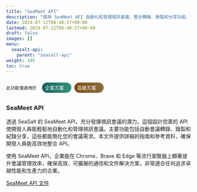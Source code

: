 ```yaml
---
title: "SeaMeet API"
description: "使用 SeaMeet API 自動化和管理視訊會議，整合轉錄、錄製和分享功能，實現無縫且可擴展的會議解決方案。"
date: 2024-07-12T08:48:57+00:00
lastmod: 2024-07-12T08:48:57+00:00
draft: false
images: []
menu:
  seasalt-api:
    parent: "seasalt-api"
weight: 105
toc: true
---
```


<div style="display: flex; align-self: flex-end; align-items: baseline">

`此功能僅適用於  `
   <div style="border-radius: 30%; 
    background: linear-gradient(90deg, #135f5c, #3a947b); 
    width: 5rem; 
    color: #ffffff; 
    padding: calc(min(100vw, 1366px)* 0.00439) calc(min(100vw, 1366px)* 0.00878);
    border-radius: calc(min(100vw, 1366px)* 0.01464);
    display: block;
    unicode-bidi: isolate;
    box-sizing: border-box;
   font-size: .8rem;
    align-content: center;
   ">
   <div>企業方案</div>
</div>
<div style="border-radius: 30%; 
    background: linear-gradient(90deg,#824a14,#886f40);
    width: 5rem; 
    color: #ffffff; 
    padding: calc(min(100vw, 1366px)* 0.00439) calc(min(100vw, 1366px)* 0.00878);
    border-radius: calc(min(100vw, 1366px)* 0.01464);
    display: block;
    unicode-bidi: isolate;
    box-sizing: border-box;
   font-size: .8rem;
   margin-left: .5rem;
        align-content: center;
   ">
   <div>高級方案</div>
</div>
</div>

### SeaMeet API

透過 SeaSalt 的 SeaMeet API，充分發揮視訊會議的潛力。這個設計完善的 API 使開發人員能輕鬆地自動化和管理視訊會議。主要功能包括自動會議轉錄、錄製和紀錄分享，這些都能簡化您的會議需求。本文件提供詳細的指南和參考資料，確保開發人員能高效地整合 API。

使用 SeaMeet API，企業能在 Chrome、Brave 和 Edge 等流行瀏覽器上顯著提升會議管理效率，確保高效、可擴展的通信和文件解決方案，非常適合任何追求卓越性能和生產力的企業。

<div class="row justify-content-center">
    <div class="col-lg-9 col-xl-8 text-center">
        <p class="lead"></p>
        <a class="btn btn-primary btn-lg px-4 mb-2" href="https://meet.seasalt.ai/seameet-api/redoc" role="button" target="_blank" rel="noopener noreferrer">SeaMeet API 文件</a>
    </div>
</div>